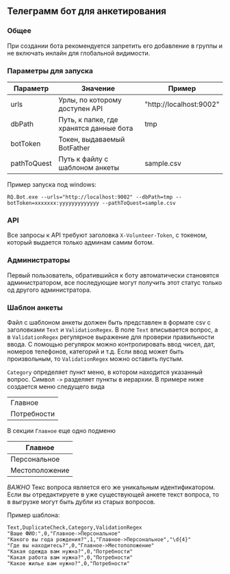 ## Телеграмм бот для анкетирования

### Общее

При создании бота рекомендуется запретить его добавление в группы и не включать инлайн для глобальной видимости.

### Параметры для запуска

|Параметр| Значение                                | Пример                 |
|-------|-----------------------------------------|------------------------|
|urls | Урлы, по которому доступен API          | "http://localhost:9002" |
|dbPath | Путь, к папке, где хранятся данные бота | tmp                    |
|botToken | Токен, выдаваемый BotFather             |                        |
|pathToQuest| Путь к файлу с шаблоном анкеты          | sample.csv             |

Пример запуска под windows:

```
RQ.Bot.exe --urls="http://localhost:9002" --dbPath=tmp --botToken=xxxxxxx:yyyyyyyyyyyyy --pathToQuest=sample.csv
```

### API 

Все запросы к API требуют заголовка `X-Volunteer-Token`, с токеном, который выдается только админам самим ботом.

### Администраторы

Первый пользователь, обратившийся к боту автоматически становятся администратором, все последующие могут получить этот статус только од другого администратора.

### Шаблон анкеты

Файл с шаблоном анкеты должен быть представлен в формате csv c заголовками `Text` и `ValidationRegex`.
В поле `Text` вписывается вопрос, а в `ValidationRegex` регулярное выражение для проверки правильности ввода.
С помощью регулярок можно контролировать ввод чисел, дат, номеров телефонов, категорий и т.д. 
Если ввод может быть произвольным, то `ValidationRegex` можно оставить пустым.

`Category` определяет пункт меню, в котором находится указанный вопрос. Символ `->` разделяет пункты в иерархии.
В примере ниже создается меню следущего вида

|           |
|-----------| 
|Главное    |
|Потребности|

В секции `Главное` еще одно подменю

| Главное    |
|------------| 
| Персональное    |
| Местоположение |

*ВАЖНО* Текс вопроса является его же уникальным идентификатором. 
Если вы отредактируете в уже существующей анкете текст вопроса, то в выгрузке могут быть дубли из старых вопросов.

Пример шаблона:

```csv
Text,DuplicateCheck,Category,ValidationRegex
"Ваше ФИО:",0,"Главное->Персональное"
"Какого вы года рождения?",1,"Главное->Персональное","\d{4}"
"Где вы находитесь?",0,"Главное->Местоположение"
"Какая одежда вам нужна?",0,"Потребности"
"Какая работа вам нужна?",0,"Потребности"
"Какое жилье вам нужно?",0,"Потребности"
```
